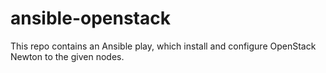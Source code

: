 # ansible-openstack

This repo contains an Ansible play, which install and configure OpenStack Newton to the given nodes.
